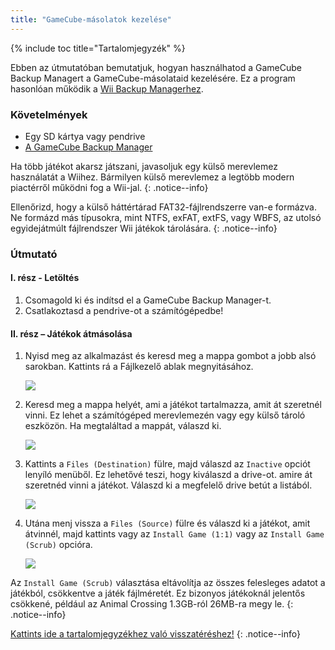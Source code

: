 ```yaml
---
title: "GameCube-másolatok kezelése"
---
```


{% include toc title="Tartalomjegyzék" %}

Ebben az útmutatóban bemutatjuk, hogyan használhatod a GameCube Backup Managert a GameCube-másolataid kezelésére. Ez a program hasonlóan működik a [Wii Backup Managerhez](wii-backups#using-wii-backup-manager).

### Követelmények

* Egy SD kártya vagy pendrive
* [A GameCube Backup Manager](https://github.com/AxionDrak/GameCube-Backup-Manager/releases)

Ha több játékot akarsz játszani, javasoljuk egy külső merevlemez használatát a Wiihez. Bármilyen külső merevlemez a legtöbb modern piactérről működni fog a Wii-jal.
{: .notice--info}

Ellenőrizd, hogy a külső háttértárad FAT32-fájlrendszerre van-e formázva. Ne formázd más típusokra, mint NTFS, exFAT, extFS, vagy WBFS, az utolsó egyidejátmúlt fájlrendszer Wii játékok tárolására.
{: .notice--info}

### Útmutató

#### I. rész - Letöltés

1. Csomagold ki és indítsd el a GameCube Backup Manager-t.
1. Csatlakoztasd a pendrive-ot a számítógépedbe!

#### II. rész – Játékok átmásolása

1. Nyisd meg az alkalmazást és keresd meg a mappa gombot a jobb alsó sarokban. Kattints rá a Fájlkezelő ablak megnyitásához.

    ![](/images/desktop-apps/GCBM/folderbutton.png)

1. Keresd meg a mappa helyét, ami a játékot tartalmazza, amit át szeretnél vinni. Ez lehet a számítógéped merevlemezén vagy egy külső tároló eszközön. Ha megtaláltad a mappát, válaszd ki.

    ![](/images/desktop-apps/GCBM/selectfolder.png)

1. Kattints a `Files (Destination)` fülre, majd válaszd az `Inactive` opciót lenyíló menüből. Ez lehetővé teszi, hogy kiválaszd a drive-ot. amire át szeretnéd vinni a játékot. Válaszd ki a megfelelő drive betút a listából.

    ![](/images/desktop-apps/GCBM/selectdrive.png)

1. Utána menj vissza a `Files (Source)` fülre és válaszd ki a játékot, amit átvinnél, majd kattints vagy az `Install Game (1:1)` vagy az `Install Game (Scrub)` opcióra.

    ![](/images/desktop-apps/GCBM/installgame.png)

Az `Install Game (Scrub)` választása eltávolítja az összes felesleges adatot a játékból, csökkentve a játék fájlméretét. Ez bizonyos játékoknál jelentős csökkené, például az Animal Crossing 1.3GB-ról 26MB-ra megy le.
{: .notice--info}

[Kattints ide a tartalomjegyzékhez való visszatéréshez!](site-navigation)
{: .notice--info}
